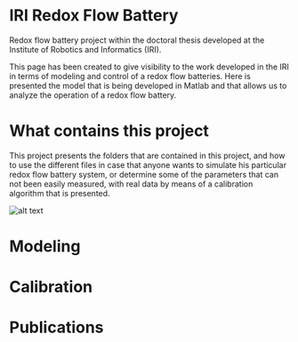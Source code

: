 # IRI Redox Flow Battery
Redox flow battery project within the doctoral thesis developed at the Institute of Robotics and Informatics (IRI).

This page has been created to give visibility to the work developed in the IRI in terms of modeling and control of a redox flow batteries. Here is presented the model that is being developed in Matlab and that allows us to analyze the operation of a redox flow battery.

# What contains this project
This project presents the folders that are contained in this project, and how to use the different files in case that anyone wants to simulate his particular redox flow battery system, or determine some of the parameters that can not been easily measured, with real data by means of a calibration algorithm that is presented.

![alt text](https://github.com/AlecleonUPC/IRI_Redox_Flow_Battery/blob/master/Model/Model_15_12/Anolyte_Tank.JPG)


# Modeling

# Calibration

# Publications

